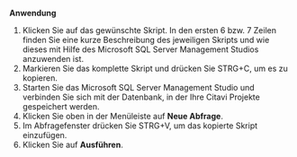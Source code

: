 **Anwendung**
1. Klicken Sie auf das gewünschte Skript. In den ersten 6 bzw. 7 Zeilen finden Sie eine kurze Beschreibung des jeweiligen Skripts und wie dieses mit Hilfe des Microsoft SQL Server Management Studios anzuwenden ist.
2. Markieren Sie das komplette Skript und drücken Sie STRG+C, um es zu kopieren.
3. Starten Sie das Microsoft SQL Server Management Studio und verbinden Sie sich mit der Datenbank, in der Ihre Citavi Projekte gespeichert werden.
4. Klicken Sie oben in der Menüleiste auf **Neue Abfrage**.
5. Im Abfragefenster drücken Sie STRG+V, um das kopierte Skript einzufügen.
6. Klicken Sie auf **Ausführen**.
